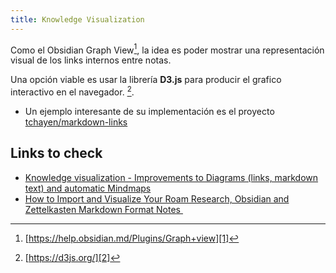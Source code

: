 ```yaml
---
title: Knowledge Visualization 
---
```


Como el Obsidian Graph View[^1], la idea es poder mostrar una representación visual de los links internos entre notas.

Una opción viable es usar la librería **D3.js** para producir el grafico interactivo en el navegador. [^2].
- Un ejemplo interesante de su implementación es el proyecto [tchayen/markdown-links][3] 

## Links to check
- [Knowledge visualization - Improvements to Diagrams (links, markdown text) and automatic Mindmaps][4]
- [How to Import and Visualize Your Roam Research, Obsidian and Zettelkasten Markdown Format Notes ][5]

[^1]:	[https://help.obsidian.md/Plugins/Graph+view][1]

[^2]:	[https://d3js.org/][2]

[1]:	https://help.obsidian.md/Plugins/Graph+view
[2]:	https://d3js.org/
[3]:	https://github.com/tchayen/markdown-links
[4]:	https://forum.obsidian.md/t/knowledge-visualization-improvements-to-diagrams-links-markdown-text-and-automatic-mindmaps/3567
[5]:	https://support.noduslabs.com/hc/en-us/articles/360015660099-How-to-Import-and-Visualize-Your-Roam-Research-Obsidian-and-Zettelkasten-Markdown-Format-Notes